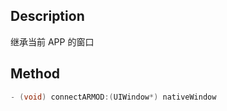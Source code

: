 ## Description

继承当前 APP 的窗口


## Method

```objectivec
- (void) connectARMOD:(UIWindow*) nativeWindow
```